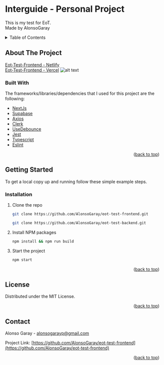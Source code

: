 # Interguide - Personal Project

This is my test for EoT.  
Made by AlonsoGaray

<!-- TABLE OF CONTENTS -->
<details>
  <summary>Table of Contents</summary>
  <ol>
    <li>
      <a href="#about-the-project">About The Project</a>
      <ul>
        <li><a href="#built-with">Built With</a></li>
      </ul>
    </li>
    <li>
      <a href="#getting-started">Getting Started</a>
      <ul>
        <li><a href="#installation">Installation</a></li>
      </ul>
    </li>
    <li><a href="#license">License</a></li>
    <li><a href="#contact">Contact</a></li>
  </ol>
</details>

## About The Project

[Eot-Test-Frontend - Netlify](https://resplendent-baklava-48ce07.netlify.app/)  
[Eot-Test-Frontend - Vercel](https://eot-test-frontend-agp.vercel.app/)
![alt text](https://raw.githubusercontent.com/AlonsoGaray/eot-test-frontend/main/public/images/banner.png)


### Built With

The frameworks/libraries/dependencies that I used for this project are the following:

- [NextJs](https://nextjs.org/)
- [Supabase](https://supabase.com/)
- [Axios](https://axios-http.com/)
- [Clerk](https://clerk.com/)
- [UseDebounce](https://www.npmjs.com/package/use-debounce)
- [Jest](https://jestjs.io/)
- [Typescript](https://www.typescriptlang.org/)
- [Eslint](https://eslint.org/)

<p align="right">(<a href="#top">back to top</a>)</p>

## Getting Started

To get a local copy up and running follow these simple example steps.

### Installation
1. Clone the repo
   ```sh
   git clone https://github.com/AlonsoGaray/eot-test-frontend.git
   ```
   ```sh
   git clone https://github.com/AlonsoGaray/eot-test-backend.git
   ```
2. Install NPM packages
   ```sh
   npm install && npm run build
   ```
3. Start the project
   ```sh
   npm start
   ```

<p align="right">(<a href="#top">back to top</a>)</p>

## License

Distributed under the MIT License.

<p align="right">(<a href="#top">back to top</a>)</p>

## Contact

Alonso Garay - alonsogarayp@gmail.com

Project Link: [https://github.com/AlonsoGaray/eot-test-frontend](https://github.com/AlonsoGaray/eot-test-frontend)

<p align="right">(<a href="#top">back to top</a>)</p>
